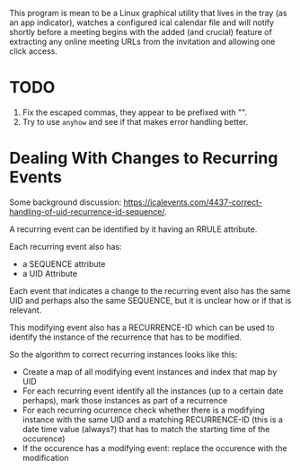 This program is mean to be a Linux graphical utility that lives in the tray (as an app indicator), watches a configured ical calendar file and will notify shortly before a meeting begins with the added (and crucial) feature of extracting any online meeting URLs from the invitation and allowing one click access.

# TODO

1. Fix the escaped commas, they appear to be prefixed with "\".
1. Try to use `anyhow` and see if that makes error handling better.

# Dealing With Changes to Recurring Events

Some background discussion: <https://icalevents.com/4437-correct-handling-of-uid-recurrence-id-sequence/>.

A recurring event can be identified by it having an RRULE attribute.

Each recurring event also has:
* a SEQUENCE attribute
* a UID Attribute

Each event that indicates a change to the recurring event also has the same UID and perhaps also the same SEQUENCE, but it is unclear how or if that is relevant.

This modifying event also has a RECURRENCE-ID which can be used to identify the instance of the recurrence that has to be modified.

So the algorithm to correct recurring instances looks like this:
* Create a map of all modifying event instances and index that map by UID
* For each recurring event identify all the instances (up to a certain date perhaps), mark those instances as part of a recurrence
* For each recurring ocurrence check whether there is a modifying instance with the same UID and a matching RECURRENCE-ID (this is a date time value (always?) that has to match the starting time of the occurence)
* If the occurence has a modifying event: replace the occurence with the modification

